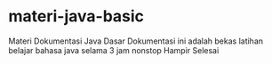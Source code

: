 # materi-java-basic
Materi Dokumentasi Java Dasar
Dokumentasi ini adalah bekas latihan belajar bahasa java selama 3 jam nonstop
Hampir Selesai
